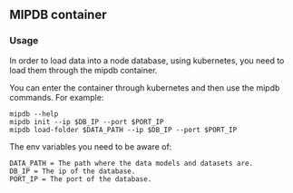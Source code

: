 ## MIPDB container

### Usage

In order to load data into a node database, using kubernetes, you need to load them through the mipdb container.

You can enter the container through kubernetes and then use the mipdb commands.
For example:

```
mipdb --help
mipdb init --ip $DB_IP --port $PORT_IP
mipdb load-folder $DATA_PATH --ip $DB_IP --port $PORT_IP
```

The env variables you need to be aware of:

```
DATA_PATH = The path where the data models and datasets are.
DB_IP = The ip of the database.
PORT_IP = The port of the database.
```
